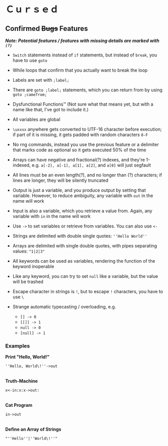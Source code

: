 # Ｃｕｒｓｅｄ

## Confirmed <s>Bugs</s> Features

***Note: Potential features / features with missing details are marked with `(?)`***

* `Switch` statements instead of `if` statements, but instead of `break`, you have to use `goto`
* While loops that confirm that you actually want to break the loop
* Labels are set with `;label;`
* There are `goto ;label;` statements, which you can return from by using `goto ;camefrom;`
* Dysfunctional Functions™ (Not sure what that means yet, but with a name like that, I've got to include it.)
* All variables are global
* `\uxxxx` anywhere gets converted to UTF-16 character before execution; if part of it is missing, it gets padded with random characters `0-F`
* No rng commands, instead you use the previous feature or a delimiter that marks code as optional so it gets executed 50% of the time
* Arrays can have negative and fractional(?) indexes, and they're 1-indexed, e.g. `a[-2], a[-1], a[1], a[2]`, and `a[0]` will just segfault
* All lines must be an even length(?), and no longer than (?) characters; if lines are longer, they will be silently truncated
* Output is just a variable, and you produce output by setting that variable. However, to reduce ambiguity, any variable with `out` in the name will work
* Input is also a variable, which you retrieve a value from. Again, any variable with `in` in the name will work
* Use `->` to set variables or retrieve from variables. You can also use `<-`
* Strings are delimited with double single quotes: `''Hello World''`
* Arrays are delimited with single double quotes, with pipes separating values: `"1|2|3"`
* All keywords can be used as variables, rendering the function of the keyword inoperable
* Like any keyword, you can try to set `null` like a variable, but the value will be trashed
* Escape character in strings is `!`, but to escape `!` characters, you have to use `\`

* Strange automatic typecasting / overloading, e.g.
	* `[] -> 0`
	* `[[]] -> 1`
	* `null -> 0`
	* `[null] -> 1`

### Examples

**Print "Hello, World!"**

`''Hello, World\!''->out`<br><br>

**Truth-Machine**

`x<-in:x:x->out:`<br><br>

**Cat Program**

`in->out`<br><br>

**Define an Array of Strings**

`"''Hello''|''World\!''"`




















<!-- Not a rickroll: https://www.youtube.com/watch?v=EjtBZhRiKeI -->
